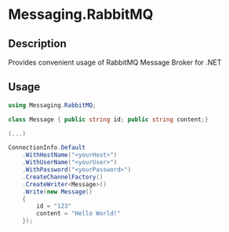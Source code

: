 # Messaging.RabbitMQ

## Description

Provides convenient usage of RabbitMQ Message Broker for .NET

## Usage

```csharp
using Messaging.RabbitMQ;

class Message { public string id; public string content;}

(...)

ConnectionInfo.Default
    .WithHostName("<yourHost>")
    .WithUserName("<yourUser>")
    .WithPassword("<yourPassword>")
    .CreateChannelFactory()
    .CreateWriter<Message>()
    .Write(new Message()
    {
        id = "123"
        content = "Hello World!"
    });

```
